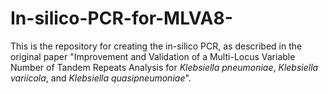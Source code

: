 # In-silico-PCR-for-MLVA8-
This is the repository for creating the in-silico PCR, as described in the original paper "Improvement and Validation of а Multi-Locus Variable Number of Tandem Repeats Analysis for _Klebsiella pneumoniae_, _Кlebsiella variicola_, and _Klebsiella quasipneumoniae_".
